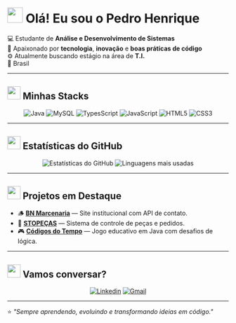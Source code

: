<!-- 👋 Apresentação -->
# <img src="https://cdn-icons-png.flaticon.com/512/921/921071.png" width="35"/> Olá! Eu sou o **Pedro Henrique**  

💻 Estudante de **Análise e Desenvolvimento de Sistemas**  
🚀 Apaixonado por **tecnologia**, **inovação** e **boas práticas de código**  
⚙️ Atualmente buscando estágio na área de **T.I.**  
📍 Brasil  

---

## <img src="https://cdn-icons-png.flaticon.com/512/1055/1055687.png" width="30"/> Minhas Stacks

<div align="center">

![Java](https://img.shields.io/badge/Java-ED8B00?style=for-the-badge&logo=openjdk&logoColor=white)
![MySQL](https://img.shields.io/badge/MySQL-005C84?style=for-the-badge&logo=mysql&logoColor=white)
![TypesScript]( https://commons.wikimedia.org/wiki/File:Typescript_logo_2020.svg)
![JavaScript](https://img.shields.io/badge/JavaScript-F7DF1E?style=for-the-badge&logo=javascript&logoColor=black)
![HTML5](https://img.shields.io/badge/HTML5-E34F26?style=for-the-badge&logo=html5&logoColor=white)
![CSS3](https://img.shields.io/badge/CSS3-1572B6?style=for-the-badge&logo=css3&logoColor=white)

</div>

---

## <img src="https://cdn-icons-png.flaticon.com/512/9408/9408874.png" width="30"/> Estatísticas do GitHub

<div align="center">

![Estatísticas do GitHub](https://github-readme-stats.vercel.app/api?username=Rot498&show_icons=true&theme=radical&hide_border=true&border_radius=10)
![Linguagens mais usadas](https://github-readme-stats.vercel.app/api/top-langs/?username=Rot498&layout=compact&theme=radical&hide_border=true&border_radius=10)

</div>

---

## <img src="https://cdn-icons-png.flaticon.com/512/679/679720.png" width="30"/> Projetos em Destaque

- 🪵 [**BN Marcenaria**](https://github.com/Rot498/BNmarcenaria) — Site institucional com API de contato.  
- 🧱 [**STOPEÇAS**](https://github.com/Rot498/ProjetoWeb) — Sistema de controle de peças e pedidos.  
- 🎮 [**Códigos do Tempo**](https://github.com/Rot498/Grupo_6_Turma_A) — Jogo educativo em Java com desafios de lógica.

---

## <img src="https://cdn-icons-png.flaticon.com/512/893/893292.png" width="30"/> Vamos conversar?

<div align="center">

[![Linkedin](https://img.shields.io/badge/LinkedIn-0077B5?style=for-the-badge&logo=linkedin&logoColor=white)](https://www.linkedin.com/in/robert-oliveira-a7389532a/)
[![Gmail](https://img.shields.io/badge/Gmail-EA4335?style=for-the-badge&logo=gmail&logoColor=white)](mailto:robinho_root@hotmail.com)

</div>

---

⭐ *"Sempre aprendendo, evoluindo e transformando ideias em código."*
